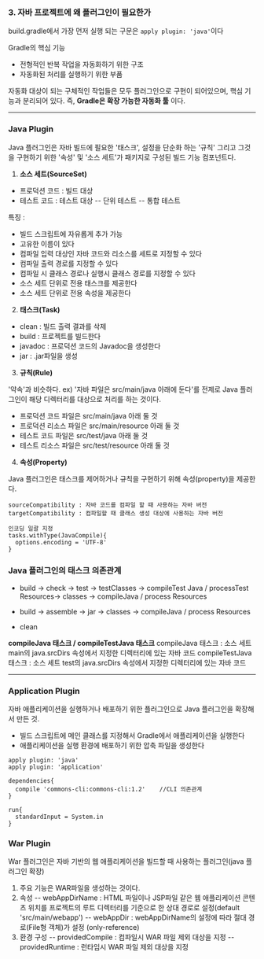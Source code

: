 ### 3. 자바 프로젝트에 왜 플러그인이 필요한가

build.gradle에서 가장 먼저 실행 되는 구문은 `apply plugin: 'java'`이다

Gradle의 핵심 기능
- 전형적인 반복 작업을 자동화하기 위한 구조 
- 자동화된 처리를 실행하기 위한 부품

자동화 대상이 되는 구체적인 작업들은 모두 플러그인으로 구현이 되어있으며, 핵심 기능과 분리되어 있다.
즉, **Gradle은 확장 가능한 자동화 툴** 이다.

---

### Java Plugin
Java 플러그인은 자바 빌드에 필요한 '태스크', 설정을 단순화 하는 '규칙' 그리고 그것을 구현하기 위한 '속성' 및 '소스 세트'가 패키지로 구성된 빌드 기능 컴포넌트다.

1. **소스 세트(SourceSet)**

- 프로덕션 코드 : 빌드 대상
- 테스트 코드 : 테스트 대상
 -- 단위 테스트 
 -- 통합 테스트
 
특징 : 
- 빌드 스크립트에 자유롭게 추가 가능
- 고유한 이름이 있다
- 컴파일 입력 대상인 자바 코드와 리소스를 세트로 지정할 수 있다
- 컴파일 출력 경로를 지정할 수 있다
- 컴파일 시 클래스 경로나 실행시 클래스 경로를 지정할 수 있다
- 소스 세트 단위로 전용 태스크를 제공한다
- 소스 세트 단위로 전용 속성을 제공한다

2. **태스크(Task)**

- clean : 빌드 출력 결과를 삭제
- build : 프로젝트를 빌드한다
- javadoc : 프로덕션 코드의 Javadoc을 생성한다
- jar : .jar파일을 생성

3. **규칙(Rule)**

'약속'과 비슷하다. ex) '자바 파일은 src/main/java 아래에 둔다'를 전제로 Java 플러그인이 해당 디렉터리를 대상으로 처리를 하는 것이다.
- 프로덕션 코드 파일은 src/main/java 아래 둘 것
- 프로덕션 리소스 파일은 src/main/resource 아래 둘 것
- 테스트 코드 파일은 src/test/java 아래 둘 것
- 테스트 리소스 파일은 src/test/resource 아래 둘 것

4. **속성(Property)**

Java 플러그인은 태스크를 제어하거나 규칙을 구현하기 위해 속성(property)을 제공한다.
```
sourceCompatibility : 자바 코드를 컴파일 할 때 사용하는 자바 버전
targetCompatibility : 컴파일할 때 클래스 생성 대상에 사용하는 자바 버전
```

```
인코딩 일괄 지정
tasks.withType(JavaCompile){
  options.encoding = 'UTF-8'
}
```

### Java 플러그인의 태스크 의존관계

- build -> check -> test -> testClasses -> compileTest Java / processTest Resources-> classes -> compileJava / process Resources

- build -> assemble -> jar -> classes -> compileJava / process Resources

- clean

**compileJava 태스크 / compileTestJava 태스크**
compileJava 태스크 : 소스 세트 main의 java.srcDirs 속성에서 지정한 디렉터리에 있는 자바 코드
compileTestJava 태스크 : 소스 세트 test의 java.srcDirs 속성에서 지정한 디렉터리에 있는 자바 코드

---

### Application Plugin
자바 애플리케이션을 실행하거나 배포하기 위한 플러그인으로 Java 플러그인을 확장해서 만든 것.
- 빌드 스크립트에 메인 클래스를 지정해서 Gradle에서 애플리케이션을 실행한다
- 애플리케이션을 실행 환경에 배포하기 위한 압축 파일을 생성한다

```
apply plugin: 'java'
apply plugin: 'application'

dependencies{
  compile 'commons-cli:commons-cli:1.2'    //CLI 의존관계
}

run{
  standardInput = System.in
}
```

### War Plugin
War 플러그인은 자바 기반의 웹 애플리케이션을 빌드할 때 사용하는 플러그인(java 플러그인 확장)

1. 주요 기능은 WAR파일을 생성하는 것이다.
2. 속성
-- webAppDirName : HTML 파일이나 JSP파일 같은 웹 애플리케이션 콘텐츠 위치를 프로젝트의 루트 디렉터리를 기준으로 한 상대 경로로 설정(default 'src/main/webapp')
-- webAppDir : webAppDirName의 설정에 따라 절대 경로(File형 객체)가 설정 (only-reference)
3. 환경 구성
-- providedCompile : 컴파일시 WAR 파일 제외 대상을 지정
-- providedRuntime : 런타임시 WAR 파일 제외 대상을 지정



